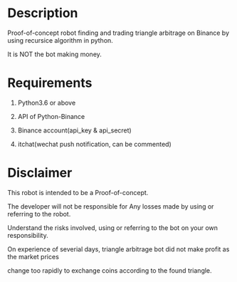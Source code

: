 # Description

Proof-of-concept robot finding and trading triangle arbitrage on Binance by using recursice algorithm in python. 

It is NOT the bot making money.

# Requirements

1. Python3.6 or above

2. API of Python-Binance

3. Binance account(api_key & api_secret)<br>

4. itchat(wechat push notification, can be commented)

# Disclaimer

This robot is intended to be a Proof-of-concept.

The developer will not be responsible for Any losses made by using or referring to the robot.

Understand the risks involved, using or referring to the bot on your own responsibility.

On experience of severial days, triangle arbitrage bot did not make profit as the market prices

change too rapidly to exchange coins according to the found triangle.
